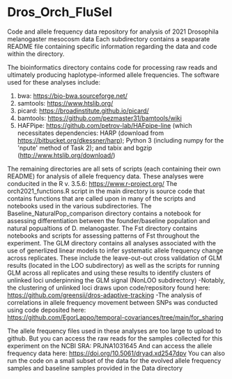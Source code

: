 # Dros_Orch_FluSel
Code and allele frequency data repository for analysis of 2021 Drosophila melanogaster mesocosm data
Each subdirectory contains a seaparate README file containing specific information regarding the data and code within the directory.

The bioinformatics directory contains code for processing raw reads and ultimately producing haplotype-informed allele frequencies.
The software used for these analyses include:
1) bwa: https://bio-bwa.sourceforge.net/
2) samtools: https://www.htslib.org/
3) picard: https://broadinstitute.github.io/picard/
4) bamtools: https://github.com/pezmaster31/bamtools/wiki
5) HAFPipe: https://github.com/petrov-lab/HAFpipe-line (which necessitates dependencies: HARP (download from https://bitbucket.org/dkessner/harp); Python 3 (including numpy for the 'npute' method of Task 2); and tabix and bgzip (http://www.htslib.org/download/)

The remaining directories are all sets of scripts (each containing their own README) for analysis of allele frequency data. 
These analyses were conducited in the R v. 3.5.6: https://www.r-project.org/
The orch2021_functions.R script in the main directory is source code that contains functions that are called upon in many of the scripts and notebooks used in the various subdirectories.
The Baseline_NaturalPop_comparison directory contains a notebook for assessing differentiation between the founder/baseline population and natural popualtions of D. melanogaster.
The Fst directory contains notebooks and scripts for assessing patterns of Fst throughout the experiment.
The GLM directory contains all analyses associated with the use of generlized linear models to infer systematic allele frequency change across replicates. These include the leave-out-out cross validation of GLM results (located in the LOO subdirectory) as well as the scripts for running GLM across all replicates and using these results to identify clusters of unlinked loci underpinning the GLM signal (NonLOO subdirectory)
      -Notably, the clustering of unlinked loci draws upon code/repository found here: https://github.com/greensii/dros-adaptive-tracking
      -The analysis of correlations in allele frequency movement between SNPs was conducted using code deposited here:    
       https://github.com/EgorLappo/temporal-covariances/tree/main/for_sharing

The allele frequency files used in these analyses are too large to upload to github. 
But you can access the raw reads for the samples collected for this experiment on the NCBI SRA: PRJNA1031645
And can access the allele frequency data here: https://doi.org/10.5061/dryad.xd2547dpv
You can also run the code on a small subset of the data for the evolved allele frequency samples and baseline samples provided in the Data directory







